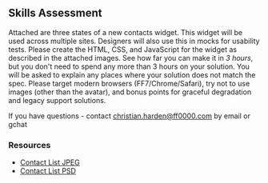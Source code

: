 ## Skills Assessment

Attached are three states of a new contacts widget. This widget will be used across multiple sites. Designers will also use this in mocks for usability tests. Please create the HTML, CSS, and JavaScript for the widget as described in the attached images.  See how far you can make it in *3 hours*, but you don't need to spend any more than 3 hours on your solution. You will be asked to explain any places where your solution does not match the spec.  Please target modern browsers (FF7/Chrome/Safari), try not to use images (other than the avatar), and bonus points for graceful degradation and legacy support solutions.

If you have questions - contact christian.harden@ff0000.com  by email or gchat

### Resources

* [Contact List JPEG](blob/master/contactListUpdated.jpg)
* [Contact List PSD](blob/master/contactListUpdated.psd)